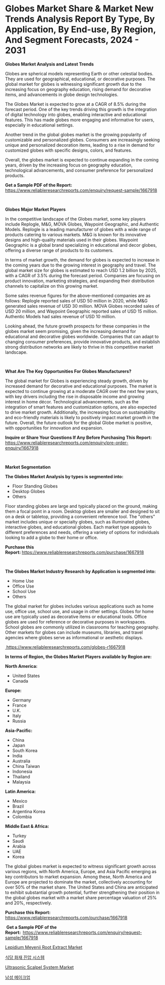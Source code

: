 <p><h1>Globes Market Share & Market New Trends Analysis Report By Type, By Application, By End-use, By Region, And Segment Forecasts, 2024 - 2031</h1></p><p><strong>Globes Market Analysis and Latest Trends</strong></p>
<p><p>Globes are spherical models representing Earth or other celestial bodies. They are used for geographical, educational, or decorative purposes. The global market for globes is witnessing significant growth due to the increasing focus on geography education, rising demand for decorative items, and advancements in globe design technologies.</p><p>The Globes Market is expected to grow at a CAGR of 8.5% during the forecast period. One of the key trends driving this growth is the integration of digital technology into globes, enabling interactive and educational features. This has made globes more engaging and informative for users, especially in educational settings.</p><p>Another trend in the global globes market is the growing popularity of customizable and personalized globes. Consumers are increasingly seeking unique and personalized decoration items, leading to a rise in demand for customized globes with specific designs, colors, and features.</p><p>Overall, the globes market is expected to continue expanding in the coming years, driven by the increasing focus on geography education, technological advancements, and consumer preference for personalized products.</p></p>
<p><strong>Get a Sample PDF of the Report:&nbsp;</strong> <a href="https://www.reliableresearchreports.com/enquiry/request-sample/1667918">https://www.reliableresearchreports.com/enquiry/request-sample/1667918</a></p>
<p>&nbsp;</p>
<p><strong>Globes Major Market Players</strong></p>
<p><p>In the competitive landscape of the Globes market, some key players include Replogle, M&G, MOVA Globes, Waypoint Geographic, and Authentic Models. Replogle is a leading manufacturer of globes with a wide range of products catering to various markets. M&G is known for its innovative designs and high-quality materials used in their globes. Waypoint Geographic is a global brand specializing in educational and decor globes, offering a diverse range of products to its customers.</p><p>In terms of market growth, the demand for globes is expected to increase in the coming years due to the growing interest in geography and travel. The global market size for globes is estimated to reach USD 1.2 billion by 2025, with a CAGR of 3.5% during the forecast period. Companies are focusing on product innovation, marketing strategies, and expanding their distribution channels to capitalize on this growing market.</p><p>Some sales revenue figures for the above-mentioned companies are as follows: Replogle reported sales of USD 50 million in 2020, while M&G generated sales revenue of USD 30 million. MOVA Globes recorded sales of USD 20 million, and Waypoint Geographic reported sales of USD 15 million. Authentic Models had sales revenue of USD 10 million.</p><p>Looking ahead, the future growth prospects for these companies in the globes market seem promising, given the increasing demand for educational and decorative globes worldwide. Companies that can adapt to changing consumer preferences, provide innovative products, and establish strong distribution networks are likely to thrive in this competitive market landscape.</p></p>
<p>&nbsp;</p>
<p><strong>What Are The Key Opportunities For Globes Manufacturers?</strong></p>
<p><p>The global market for Globes is experiencing steady growth, driven by increased demand for decorative and educational purposes. The market is expected to continue growing at a moderate CAGR over the next few years, with key drivers including the rise in disposable income and growing interest in home décor. Technological advancements, such as the integration of smart features and customization options, are also expected to drive market growth. Additionally, the increasing focus on sustainability and eco-friendly materials is likely to positively impact market growth in the future. Overall, the future outlook for the global Globe market is positive, with opportunities for innovation and expansion.</p></p>
<p><strong>Inquire or Share Your Questions If Any Before Purchasing This Report:</strong> <a href="https://www.reliableresearchreports.com/enquiry/pre-order-enquiry/1667918">https://www.reliableresearchreports.com/enquiry/pre-order-enquiry/1667918</a></p>
<p>&nbsp;</p>
<p><strong>Market Segmentation</strong></p>
<p><strong>The Globes Market Analysis by types is segmented into:</strong></p>
<p><ul><li>Floor Standing Globes</li><li>Desktop Globes</li><li>Others</li></ul></p>
<p><p>Floor standing globes are large and typically placed on the ground, making them a focal point in a room. Desktop globes are smaller and designed to sit on a desk or tabletop, providing a convenient reference tool. The "others" market includes unique or specialty globes, such as illuminated globes, interactive globes, and educational globes. Each market type appeals to different preferences and needs, offering a variety of options for individuals looking to add a globe to their home or office.</p></p>
<p><strong>Purchase this Report:&nbsp;</strong><a href="https://www.reliableresearchreports.com/purchase/1667918">https://www.reliableresearchreports.com/purchase/1667918</a></p>
<p>&nbsp;</p>
<p><strong>The Globes Market Industry Research by Application is segmented into:</strong></p>
<p><ul><li>Home Use</li><li>Office Use</li><li>School Use</li><li>Others</li></ul></p>
<p><p>The global market for globes includes various applications such as home use, office use, school use, and usage in other settings. Globes for home use are typically used as decorative items or educational tools. Office globes are used for reference or decorative purposes in workspaces. School globes are commonly utilized in classrooms for teaching geography. Other markets for globes can include museums, libraries, and travel agencies where globes serve as informational or aesthetic displays.</p></p>
<p><a href="https://www.reliableresearchreports.com/globes-r1667918">&nbsp;https://www.reliableresearchreports.com/globes-r1667918</a></p>
<p><strong>In terms of Region, the Globes Market Players available by Region are:</strong></p>
<p>
    <p> <strong> North America: </strong>
        <ul>
            <li>United States</li>
            <li>Canada</li>
        </ul>
        </p> 
    <p> <strong> Europe: </strong>
        <ul>
            <li>Germany</li>
            <li>France</li>
            <li>U.K.</li>
            <li>Italy</li>
            <li>Russia</li>
        </ul>
        </p> 
    <p> <strong> Asia-Pacific: </strong>
        <ul>
            <li>China</li>
            <li>Japan</li>
            <li>South Korea</li>
            <li>India</li>
            <li>Australia</li>
            <li>China Taiwan</li>
            <li>Indonesia</li>
            <li>Thailand</li>
            <li>Malaysia</li>
        </ul>
        </p> 
    <p> <strong> Latin America: </strong>
        <ul>
            <li>Mexico</li>
            <li>Brazil</li>
            <li>Argentina Korea</li>
            <li>Colombia</li>
        </ul>
        </p> 
    <p> <strong> Middle East & Africa: </strong>
        <ul>
            <li>Turkey</li>
            <li>Saudi</li>
            <li>Arabia</li>
            <li>UAE</li>
            <li>Korea</li>
        </ul>
    </p>
    </p>
<p><p>The global globes market is expected to witness significant growth across various regions, with North America, Europe, and Asia Pacific emerging as key contributors to market expansion. Among these, North America and Europe are projected to dominate the market, collectively accounting for over 50% of the market share. The United States and China are anticipated to exhibit substantial growth potential, further strengthening their position in the global globes market with a market share percentage valuation of 25% and 20%, respectively.</p></p>
<p><strong>Purchase this Report: </strong><a href="https://www.reliableresearchreports.com/purchase/1667918">https://www.reliableresearchreports.com/purchase/1667918</a></p>
<p>&nbsp;<strong>Get a Sample PDF of the Report:&nbsp;&nbsp;</strong><a href="https://www.reliableresearchreports.com/enquiry/request-sample/1667918">https://www.reliableresearchreports.com/enquiry/request-sample/1667918</a></p>
<p><strong></strong></p>
<p><p><a href="https://www.linkedin.com/pulse/lepidium-meyenii-root-extract-market-size-2024-2031-global-axkte?trackingId=5t6WqBbhLCtmPh6CwehzHw%3D%3D">Lepidium Meyenii Root Extract Market</a></p><p><a href="https://github.com/vsckjg50460/Market-Research-Report-List-2/blob/main/808840152653.md">식당 화재 진압 시스템</a></p><p><a href="https://www.linkedin.com/pulse/ultrasonic-scalpel-system-market-insight-trends-growth-forecasted-mzjqe?trackingId=GQgwomw81gRQM8m%2FmM1Fnw%3D%3D">Ultrasonic Scalpel System Market</a></p><p><a href="https://github.com/akzkkws047661437/Market-Research-Report-List-2/blob/main/743970052652.md">남성 메이크업</a></p></p>